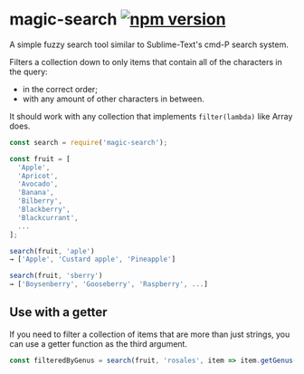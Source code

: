 # magic-search [![npm version](https://badge.fury.io/js/magic-search.svg)](https://badge.fury.io/js/magic-search)

A simple fuzzy search tool similar to Sublime-Text's cmd-P search system.

Filters a collection down to only items that contain all of the characters in the query:
* in the correct order;
* with any amount of other characters in between.

It should work with any collection that implements `filter(lambda)` like Array does.

```js
const search = require('magic-search');

const fruit = [
  'Apple',
  'Apricot',
  'Avocado',
  'Banana',
  'Bilberry',
  'Blackberry',
  'Blackcurrant',
  ...
];

```

```js
search(fruit, 'aple')
→ ['Apple', 'Custard apple', 'Pineapple']

search(fruit, 'sberry')
→ ['Boysenberry', 'Gooseberry', 'Raspberry', ...]
```

## Use with a getter

If you need to filter a collection of items that are more than just strings, you can use a getter function as the third argument.

```js
const filteredByGenus = search(fruit, 'rosales', item => item.getGenus())
```
